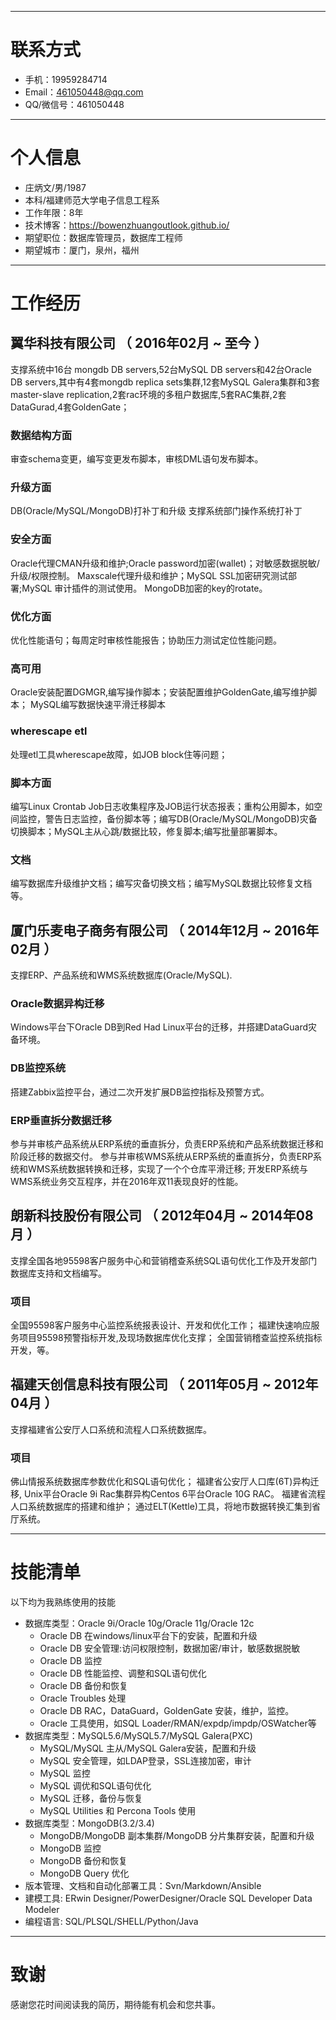------------------------------------------------
# 联系方式

- 手机：19959284714
- Email：461050448@qq.com
- QQ/微信号：461050448

------------

# 个人信息

 - 庄炳文/男/1987 
 - 本科/福建师范大学电子信息工程系 
 - 工作年限：8年
 - 技术博客：https://bowenzhuangoutlook.github.io/ 
 - 期望职位：数据库管理员，数据库工程师
 - 期望城市：厦门，泉州，福州

------------

# 工作经历

## 翼华科技有限公司 （ 2016年02月 ~ 至今 ）

支撑系统中16台 mongdb DB servers,52台MySQL DB servers和42台Oracle DB servers,其中有4套mongdb replica sets集群,12套MySQL Galera集群和3套master-slave replication,2套rac环境的多租户数据库,5套RAC集群,2套DataGurad,4套GoldenGate；

### 数据结构方面
审查schema变更，编写变更发布脚本，审核DML语句发布脚本。

### 升级方面
DB(Oracle/MySQL/MongoDB)打补丁和升级
支撑系统部门操作系统打补丁

### 安全方面 
Oracle代理CMAN升级和维护;Oracle password加密(wallet)；对敏感数据脱敏/升级/权限控制。
Maxscale代理升级和维护；MySQL SSL加密研究测试部署;MySQL 审计插件的测试使用。
MongoDB加密的key的rotate。

### 优化方面
优化性能语句；每周定时审核性能报告；协助压力测试定位性能问题。

### 高可用
Oracle安装配置DGMGR,编写操作脚本；安装配置维护GoldenGate,编写维护脚本；
MySQL编写数据快速平滑迁移脚本

### wherescape etl 
处理etl工具wherescape故障，如JOB block住等问题；

### 脚本方面 
编写Linux Crontab Job日志收集程序及JOB运行状态报表；重构公用脚本，如空间监控，警告日志监控，备份脚本等；编写DB(Oracle/MySQL/MongoDB)灾备切换脚本；MySQL主从心跳/数据比较，修复脚本;编写批量部署脚本。

### 文档
编写数据库升级维护文档；编写灾备切换文档；编写MySQL数据比较修复文档等。


 
## 厦门乐麦电子商务有限公司 （ 2014年12月 ~ 2016年02月 ）

支撑ERP、产品系统和WMS系统数据库(Oracle/MySQL).

### Oracle数据异构迁移
Windows平台下Oracle DB到Red Had Linux平台的迁移，并搭建DataGuard灾备环境。

### DB监控系统
搭建Zabbix监控平台，通过二次开发扩展DB监控指标及预警方式。

### ERP垂直拆分数据迁移
参与并审核产品系统从ERP系统的垂直拆分，负责ERP系统和产品系统数据迁移和阶段迁移的数据交付。
参与并审核WMS系统从ERP系统的垂直拆分，负责ERP系统和WMS系统数据转换和迁移，实现了一个个仓库平滑迁移;
开发ERP系统与WMS系统业务交互程序，并在2016年双11表现良好的性能。

## 朗新科技股份有限公司 （ 2012年04月 ~ 2014年08月 ）

支撑全国各地95598客户服务中心和营销稽查系统SQL语句优化工作及开发部门数据库支持和文档编写。

### 项目
全国95598客户服务中心监控系统报表设计、开发和优化工作；
福建快速响应服务项目95598预警指标开发,及现场数据库优化支撑；
全国营销稽查监控系统指标开发，等。

## 福建天创信息科技有限公司 （ 2011年05月 ~ 2012年04月 ）

支撑福建省公安厅人口系统和流程人口系统数据库。

### 项目
佛山情报系统数据库参数优化和SQL语句优化；
福建省公安厅人口库(6T)异构迁移, Unix平台Oracle 9i Rac集群异构Centos 6平台Oracle 10G RAC。
福建省流程人口系统数据库的搭建和维护；
通过ELT(Kettle)工具，将地市数据转换汇集到省厅系统。

------------

# 技能清单

以下均为我熟练使用的技能

- 数据库类型：Oracle 9i/Oracle 10g/Oracle 11g/Oracle 12c
	- Oracle DB 在windows/linux平台下的安装，配置和升级
	- Oracle DB 安全管理:访问权限控制，数据加密/审计，敏感数据脱敏
	- Oracle DB 监控
	- Oracle DB 性能监控、调整和SQL语句优化
	- Oracle DB 备份和恢复
	- Oracle Troubles 处理
	- Oracle DB RAC，DataGuard，GoldenGate 安装，维护，监控。
	- Oracle 工具使用，如SQL Loader/RMAN/expdp/impdp/OSWatcher等
- 数据库类型：MySQL5.6/MySQL5.7/MySQL Galera(PXC)
	- MySQL/MySQL 主从/MySQL Galera安装，配置和升级
	- MySQL 安全管理，如LDAP登录，SSL连接加密，审计
	- MySQL 监控
	- MySQL 调优和SQL语句优化
	- MySQL 迁移，备份与恢复
	- MySQL Utilities 和 Percona Tools 使用
- 数据库类型：MongoDB(3.2/3.4)
	- MongoDB/MongoDB 副本集群/MongoDB 分片集群安装，配置和升级
	- MongoDB 监控
	- MongoDB 备份和恢复
	- MongoDB Query 优化
- 版本管理、文档和自动化部署工具：Svn/Markdown/Ansible
- 建模工具: ERwin Designer/PowerDesigner/Oracle SQL Developer Data Modeler
- 编程语言: SQL/PLSQL/SHELL/Python/Java


------------

# 致谢
感谢您花时间阅读我的简历，期待能有机会和您共事。
